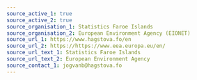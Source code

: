 ```yaml
---
source_active_1: true
source_active_2: true
source_organisation_1: Statistics Faroe Islands
source_organisation_2: European Environment Agency (EIONET)
source_url_1: https://www.hagstova.fo/en
source_url_2: https://https://www.eea.europa.eu/en/
source_url_text_1: Statistics Faroe Islands
source_url_text_2: European Environment Agency
source_contact_1: jogvanb@hagstova.fo
---
```

